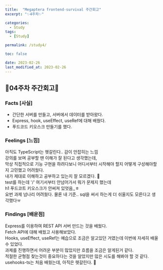 ```yaml
---
title:  "Megaptera frontend-survival 주간회고"
excerpt: "✨4주차✨"

categories:
  - Study
tags:
  - [Study]

permalink: /study4/

toc: false

date: 2023-02-26
last_modified_at: 2023-02-26
---
```

## 💫04주차 주간회고💫

### Facts [사실]
- 간단한 서버를 만들고, 서버에서 데이터를 받아왔다.
- Express, hook, useEffect, useRef에 대해 배웠다.
- 푸드코드 키오스크 만들기를 했다.

### Feelings [느낌]
아직도 TypeScript는 헷갈린다.. 감이 안잡히는 느낌\
강의를 보며 공부할 땐 이해가 잘 된다고 생각했는데,\
막상 직접적으로 기능 구현을 하려다보니 어디서부터 시작해야 할지 어떻게 구성해야할지 고민했고 어려웠다.\
내가 제대로 이해하고 공부하고 있는지 잘 모르겠다. 🥲\
test를 하는데 '/' 여기서부터 안넘어가서 뭐가 문제지 했는데\
h1 푸드코트 키오스크가 안써져 있엇음,,ㅎ\
요번 과제 넘나리 어려웠다. 물론 내 기준.. sql을 써서 하는게 더 쉬울지도 모른다고 생각했다ㅠ

### Findings [배운점]
Express를 이용하여 REST API 서버 만드는 것을 배웠다.\
Fetch API에 대해 배웠고 사용해보았다.\
Hooks, useEffect, useRef는 예습으로 조금은 알고있던 거였는데 이번에 자세히 배울 수 있었다.\
과제를 진행하면서 어려운 부분이 많았지만 흐름을 조금은 알게된거 같다.\
적절한 균형점 찾는것이 중요하다는 것을 알았지만 많은 시도를 해봐야 할 것 같다.\
usehooks-ts는 처음 배웠는데, 아직은 헷갈린다. 🤔

